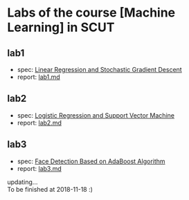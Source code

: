 
# Labs of the course [Machine Learning] in SCUT

## lab1
* spec: [Linear Regression and Stochastic Gradient Descent](https://www.zybuluo.com/liushiya/note/1301605?tdsourcetag=s_pctim_aiomsg)
* report: [lab1.md](lab1/lab1.md) 
## lab2
* spec: [Logistic Regression and Support Vector Machine](https://www.zybuluo.com/liushiya/note/1303225)
* report: [lab2.md](lab2/lab2.md)
## lab3
* spec: [Face Detection Based on AdaBoost Algorithm](https://www.zybuluo.com/liushiya/note/1305548)
* report: [lab3.md](lab3/lab3.md)

updating...<br/>
To be finished at 2018-11-18 :)